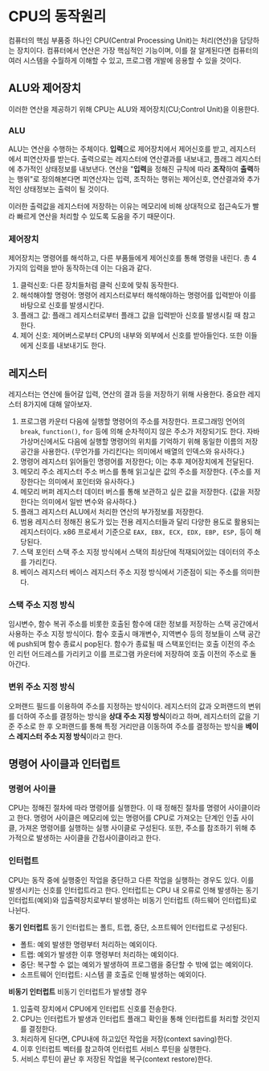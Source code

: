 # CPU의 동작원리
컴퓨터의 핵심 부품중 하나인 CPU(Central Processing Unit)는 처리(연산)을 담당하는 장치이다. 컴퓨터에서 연산은 가장 핵심적인 기능이며, 이를 잘 알게된다면 컴퓨터의 여러 시스템을 수월하게 이해할 수 있고, 프로그램 개발에 응용할 수 있을 것이다.

## ALU와 제어장치
이러한 연산을 제공하기 위해 CPU는 ALU와 제어장치(CU;Control Unit)을 이용한다.

### ALU
ALU는 연산을 수행하는 주체이다. 
**입력**으로 제어장치에서 제어신호를 받고, 레지스터에서 피연산자를 받는다. 출력으로는 레지스터에 연산결과를 내보내고, 플래그 레지스터에 추가적인 상태정보를 내보낸다. 연산을 "**입력**을 정해진 규칙에 따라 **조작**하여 **출력**하는 행위"로 정의해본다면 피연산자는 입력, 조작하는 행위는 제어신호, 연산결과와 추가적인 상태정보는 출력이 될 것이다. 

이러한 출력값을 레지스터에 저장하는 이유는 메모리에 비해 상대적으로 접근속도가 빨라 빠르게 연산을 처리할 수 있도록 도움을 주기 때문이다.

### 제어장치
제어장치는 명령어를 해석하고, 다른 부품들에게 제어신호를 통해 명령을 내린다. 총 4가지의 입력을 받아 동작하는데 이는 다음과 같다.
1. 클럭신호: 다른 장치들처럼 클럭 신호에 맞춰 동작한다.
2. 해석해야할 명령어: 명령어 레지스터로부터 해석해야하는 명령어를 입력받아 이를 바탕으로 신호를 발생시킨다.
3. 플래그 값: 플래그 레지스터로부터 플래그 값을 입력받아 신호를 발생시킬 때 참고한다.
4. 제어 신호: 제어버스로부터 CPU의 내부와 외부에서 신호를 받아들인다. 또한 이들에게 신호를 내보내기도 한다.

## 레지스터
레지스터는 연산에 들어갈 입력, 연산의 결과 등을 저장하기 위해 사용한다. 중요한 레지스터 8가지에 대해 알아보자.

1. 프로그램 카운터
다음에 실행할 명령어의 주소를 저장한다. 프로그래밍 언어의 `break`, `function()`, `for` 등에 의해 순차적이지 않은 주소가 저장되기도 한다. 자바 가상머신에서도 다음에 실행할 명령어의 위치를 기억하기 위해 동일한 이름의 저장공간을 사용한다. {무언가를 가리킨다는 의미에서 배열의 인덱스와 유사하다.}
2. 명령어 레지스터
읽어들인 명령어를 저장한다; 이는 추후 제어장치에게 전달된다.
3. 메모리 주소 레지스터
주소 버스를 통해 읽고싶은 값의 주소를 저장한다. {주소를 저장한다는 의미에서 포인터와 유사하다.}
4. 메모리 버퍼 레지스터
데이터 버스를 통해 보관하고 싶은 값을 저장한다. {값을 저장한다는 의미에서 일반 변수와 유사하다.}
5. 플래그 레지스터
ALU에서 처리한 연산의 부가정보를 저장한다.
6. 범용 레지스터
정해진 용도가 있는 전용 레지스터들과 달리 다양한 용도로 활용되는 레지스터이다. x86 프로세서 기준으로 `EAX, EBX, ECX, EDX, EBP, ESP,` 등이 해당된다.
7. 스택 포인터
스택 주소 지정 방식에서 스택의 최상단에 적재되어있는 데이터의 주소를 가리킨다.
8. 베이스 레지스터
베이스 레지스터 주소 지정 방식에서 기준점이 되는 주소를 의미한다.

### 스택 주소 지정 방식
임시변수, 함수 복귀 주소를 비롯한 호출된 함수에 대한 정보를 저장하는 스택 공간에서 사용하는 주소 지정 방식이다. 함수 호출시 매개변수, 지역변수 등의 정보들이 스택 공간에 push되며 함수 종료시 pop된다. 함수가 종료될 때 스택포인터는 호출 이전의 주소인 리턴 어드레스를 가리키고 이를 프로그램 카운터에 저장하여 호출 이전의 주소로 돌아간다.

### 변위 주소 지정 방식
오퍼랜드 필드를 이용하여 주소를 지정하는 방식이다. 
레지스터의 값과 오퍼랜드의 변위를 더하여 주소를 결정하는 방식을 **상대 주소 지정 방식**이라고 하며, 레지스터의 값을 기준 주소로 한 후 오퍼랜드를 통해 특정 거리만큼 이동하여 주소를 결정하는 방식을 **베이스 레지스터 주소 지정 방식**이라고 한다.


## 명령어 사이클과 인터럽트
### 명령어 사이클
CPU는 정해진 절차에 따라 명령어를 실행한다. 이 때 정해진 절차를 명령어 사이클이라고 한다. 명령어 사이클은 메모리에 있는 명령어를 CPU로 가져오는 단계인 인출 사이클, 가져온 명령어를 실행하는 실행 사이클로 구성된다. 또한, 주소를 참조하기 위해 추가적으로 발생하는 사이클을 간접사이클이라고 한다.

### 인터럽트
CPU는 동작 중에 실행중인 작업을 중단하고 다른 작업을 실행하는 경우도 있다. 이를 발생시키는 신호를 인터럽트라고 한다. 인터럽트는 CPU 내 오류로 인해 발생하는 동기 인터럽트(예외)와 입출력장치로부터 발생하는 비동기 인터럽트 (하드웨어 인터럽트)로 나뉜다.

**동기 인터럽트**
동기 인터럽트는 폴트, 트랩, 중단, 소프트웨어 인터럽트로 구성된다.
- 폴트: 예외 발생한 명령부터 처리하는 예외이다.
- 트랩: 예외가 발생한 이후 명령부터 처리하는 예외이다.
- 중단: 복구할 수 없는 예외가 발생하여 프로그램을 중단할 수 밖에 없는 예외이다.
- 소프트웨어 인터럽트: 시스템 콜 호출로 인해 발생하는 예외이다.

**비동기 인터럽트**
비동기 인터럽트가 발생할 경우
1. 입출력 장치에서 CPU에게 인터럽트 신호를 전송한다.
2. CPU는 인터럽트가 발생과 인터럽트 플래그 확인을 통해 인터럽트를 처리할 것인지를 결정한다.
3. 처리하게 된다면, CPU내에 하고있던 작업을 저장(context saving)한다.
4. 이후 인터럽트 벡터를 참고하여 인터럽트 서비스 루틴을 실행한다.
5. 서비스 루틴이 끝난 후 저장된 작업을 복구(context restore)한다.
